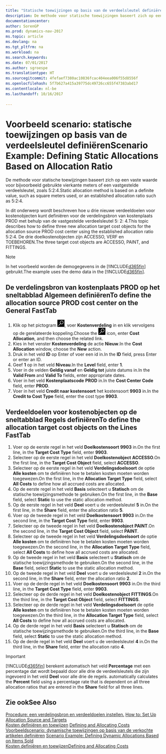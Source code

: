 ```yaml
---
title: "Statische toewijzingen op basis van de verdeelsleutel definiëren"
description: De methode voor statische toewijzingen baseert zich op een vaste waarde voor bijvoorbeeld gebruikte vierkante meters of een vastgestelde verdeelsleutel, zoals 5:2:4.
documentationcenter: 
author: SorenGP
ms.prod: dynamics-nav-2017
ms.topic: article
ms.devlang: na
ms.tgt_pltfrm: na
ms.workload: na
ms.search.keywords: 
ms.date: 07/01/2017
ms.author: sgroespe
ms.translationtype: HT
ms.sourcegitcommit: 4fefaef7380ac10836fcac404eea006f55d8556f
ms.openlocfilehash: 5f7b627a415a39775dc49726cc655f47383abd17
ms.contentlocale: nl-be
ms.lasthandoff: 10/16/2017

---
```

# <a name="scenario-example-defining-static-allocations-based-on-allocation-ratio"></a><span data-ttu-id="ad668-103">Voorbeeld scenario: statische toewijzingen op basis van de verdeelsleutel definiëren</span><span class="sxs-lookup"><span data-stu-id="ad668-103">Scenario Example: Defining Static Allocations Based on Allocation Ratio</span></span>
<span data-ttu-id="ad668-104">De methode voor statische toewijzingen baseert zich op een vaste waarde voor bijvoorbeeld gebruikte vierkante meters of een vastgestelde verdeelsleutel, zoals 5:2:4.</span><span class="sxs-lookup"><span data-stu-id="ad668-104">Static allocation method is based on a definite value, such as square meters used, or an established allocation ratio such as 5:2:4.</span></span>  

<span data-ttu-id="ad668-105">In dit onderwerp wordt beschreven hoe u drie nieuwe verdeeldoelen voor kostenobjecten kunt definiëren voor de verdelingsbron van kostenplaats PROD met behulp van de vastgestelde verdeelsleutel 5: 2: 4.</span><span class="sxs-lookup"><span data-stu-id="ad668-105">This topic describes how to define three new allocation target cost objects for the allocation source PROD cost center using the established allocation ratio 5:2:4.</span></span> <span data-ttu-id="ad668-106">De drie doelkostenobjecten zijn ACCESSO, VERF en TOEBEHOREN.</span><span class="sxs-lookup"><span data-stu-id="ad668-106">The three target cost objects are ACCESSO, PAINT, and FITTINGS.</span></span>  

> [!NOTE]  
>  <span data-ttu-id="ad668-107">In het voorbeeld worden de demogegevens in de [!INCLUDE[d365fin](includes/d365fin_md.md)] gebruikt.</span><span class="sxs-lookup"><span data-stu-id="ad668-107">The example uses the demo data in the [!INCLUDE[d365fin](includes/d365fin_md.md)].</span></span>  

## <a name="to-define-the-allocation-source-prod-cost-center-on-the-general-fasttab"></a><span data-ttu-id="ad668-108">De verdelingsbron van kostenplaats PROD op het sneltabblad Algemeen definiëren</span><span class="sxs-lookup"><span data-stu-id="ad668-108">To define the allocation source PROD cost center on the General FastTab</span></span>  

1.  <span data-ttu-id="ad668-109">Klik op het pictogram ![Zoeken naar pagina of rapport](media/ui-search/search_small.png "pictogram Zoeken naar pagina of rapport"), voer **Kostenverdeling** in en klik vervolgens op de gerelateerde koppeling.</span><span class="sxs-lookup"><span data-stu-id="ad668-109">Choose the ![Search for Page or Report](media/ui-search/search_small.png "Search for Page or Report icon") icon, enter **Cost Allocation**, and then choose the related link.</span></span>  
2.  <span data-ttu-id="ad668-110">Kies in het venster **Kostenverdeling** de actie **Nieuw**.</span><span class="sxs-lookup"><span data-stu-id="ad668-110">In the **Cost Allocation** window, choose the **New** action.</span></span>  
3.  <span data-ttu-id="ad668-111">Druk in het veld **ID** op Enter of voer een id in.</span><span class="sxs-lookup"><span data-stu-id="ad668-111">In the **ID** field, press Enter or enter an ID.</span></span>  
4.  <span data-ttu-id="ad668-112">Geef **1** op in het veld **Niveau**.</span><span class="sxs-lookup"><span data-stu-id="ad668-112">In the **Level** field, enter **1**.</span></span>  
5.  <span data-ttu-id="ad668-113">Voer in de velden **Geldig vanaf** en **Geldig tot** juiste datums in.</span><span class="sxs-lookup"><span data-stu-id="ad668-113">In the **Valid From** and **Valid To** fields, enter appropriate dates.</span></span>  
6.  <span data-ttu-id="ad668-114">Voer in het veld **Kostenplaatscode** **PROD** in.</span><span class="sxs-lookup"><span data-stu-id="ad668-114">In the **Cost Center Code** field, enter **PROD**.</span></span>  
7.  <span data-ttu-id="ad668-115">Voer in het veld **Credit naar kostensoort** het kostensoort **9903** in.</span><span class="sxs-lookup"><span data-stu-id="ad668-115">In the **Credit to Cost Type** field, enter the cost type **9903**.</span></span>  

## <a name="to-define-the-allocation-target-cost-objects-on-the-lines-fasttab"></a><span data-ttu-id="ad668-116">Verdeeldoelen voor kostenobjecten op de sneltabblad Regels definiëren</span><span class="sxs-lookup"><span data-stu-id="ad668-116">To define the allocation target cost objects on the Lines FastTab</span></span>  

1.  <span data-ttu-id="ad668-117">Voer op de eerste regel in het veld **Doelkostensoort** **9903** in.</span><span class="sxs-lookup"><span data-stu-id="ad668-117">On the first line, in the **Target Cost Type** field, enter **9903**.</span></span>  
2.  <span data-ttu-id="ad668-118">Selecteer op de eerste regel in het veld **Doelkostenobject** **ACCESSO**.</span><span class="sxs-lookup"><span data-stu-id="ad668-118">On the first line, in the **Target Cost Object** field, select **ACCESSO**.</span></span>  
3.  <span data-ttu-id="ad668-119">Selecteer op de eerste regel in het veld **Verdelingsdoelsoort** de optie **Alle kosten** om te definiëren hoe te betalen kosten moeten worden toegewezen.</span><span class="sxs-lookup"><span data-stu-id="ad668-119">On the first line, in the **Allocation Target Type** field, select **All Costs** to define how all accrued costs are allocated.</span></span>  
4.  <span data-ttu-id="ad668-120">Op de eerste regel in het veld **Basis** selecteert u **Statisch** om de statische toewijzingsmethode te gebruiken.</span><span class="sxs-lookup"><span data-stu-id="ad668-120">On the first line, in the **Base** field, select **Static** to use the static allocation method.</span></span>  
5.  <span data-ttu-id="ad668-121">Op de eerste regel in het veld **Deel** voert u de verdeelsleutel **5** in.</span><span class="sxs-lookup"><span data-stu-id="ad668-121">On the first line, in the **Share** field, enter the allocation ratio **5**.</span></span>  
6.  <span data-ttu-id="ad668-122">Voer op de tweede regel in het veld **Doelkostensoort** **9903** in.</span><span class="sxs-lookup"><span data-stu-id="ad668-122">On the second line, in the **Target Cost Type** field, enter **9903**.</span></span>  
7.  <span data-ttu-id="ad668-123">Selecteer op de tweede regel in het veld **Doelkostenobject** **PAINT**.</span><span class="sxs-lookup"><span data-stu-id="ad668-123">On the second line, in the **Target Cost Object** field, select **PAINT**.</span></span>  
8.  <span data-ttu-id="ad668-124">Selecteer op de tweede regel in het veld **Verdelingsdoelsoort** de optie **Alle kosten** om te definiëren hoe te betalen kosten moeten worden toegewezen.</span><span class="sxs-lookup"><span data-stu-id="ad668-124">On the second line, in the **Allocation Target Type** field, select **All Costs** to define how all accrued costs are allocated.</span></span>  
9. <span data-ttu-id="ad668-125">Op de tweede regel in het veld **Basis** selecteert u **Statisch** om de statische toewijzingsmethode te gebruiken.</span><span class="sxs-lookup"><span data-stu-id="ad668-125">On the second line, in the **Base** field, select **Static** to use the static allocation method.</span></span>  
10. <span data-ttu-id="ad668-126">Op de tweede regel in het veld **Deel** voert u de verdeelsleutel **2** in.</span><span class="sxs-lookup"><span data-stu-id="ad668-126">On the second line, in the **Share** field, enter the allocation ratio **2**.</span></span>  
11. <span data-ttu-id="ad668-127">Voer op de derde regel in het veld **Doelkostensoort** **9903** in.</span><span class="sxs-lookup"><span data-stu-id="ad668-127">On the third line, in the **Target Cost Type** field, enter **9903**.</span></span>  
12. <span data-ttu-id="ad668-128">Selecteer op de derde regel in het veld **Doelkostenobject** **FITTINGS**.</span><span class="sxs-lookup"><span data-stu-id="ad668-128">On the third line, in the **Target Cost Object** field, select **FITTINGS**.</span></span>  
13. <span data-ttu-id="ad668-129">Selecteer op de derde regel in het veld **Verdelingsdoelsoort** de optie **Alle kosten** om te definiëren hoe te betalen kosten moeten worden toegewezen.</span><span class="sxs-lookup"><span data-stu-id="ad668-129">On the third line, in the **Allocation Target Type** field, select **All Costs** to define how all accrued costs are allocated.</span></span>  
14. <span data-ttu-id="ad668-130">Op de derde regel in het veld **Basis** selecteert u **Statisch** om de statische toewijzingsmethode te gebruiken.</span><span class="sxs-lookup"><span data-stu-id="ad668-130">On the third line, in the **Base** field, select **Static** to use the static allocation method.</span></span>  
15. <span data-ttu-id="ad668-131">Op de derde regel in het veld **Deel** voert u de verdeelsleutel **4** in.</span><span class="sxs-lookup"><span data-stu-id="ad668-131">On the third line, in the **Share** field, enter the allocation ratio **4**.</span></span>  

> [!IMPORTANT]  
>  [!INCLUDE[d365fin](includes/d365fin_md.md)]<span data-ttu-id="ad668-132"> berekent automatisch het veld **Percentage** met een percentage dat wordt bepaald door alle drie de verdeelsleutels die zijn ingevoerd in het veld **Deel** voor alle drie de regels.</span><span class="sxs-lookup"><span data-stu-id="ad668-132"> automatically calculates the **Percent** field using a percentage rate that is dependent on all three allocation ratios that are entered in the **Share** field for all three lines.</span></span>  

## <a name="see-also"></a><span data-ttu-id="ad668-133">Zie ook</span><span class="sxs-lookup"><span data-stu-id="ad668-133">See Also</span></span>  
<span data-ttu-id="ad668-134">[Procedure: een verdelingsbron en verdeeldoelen instellen.](finance-how-to-set-up-allocation-source-and-targets.md) </span><span class="sxs-lookup"><span data-stu-id="ad668-134">[How to: Set Up Allocation Source and Targets](finance-how-to-set-up-allocation-source-and-targets.md) </span></span>  
<span data-ttu-id="ad668-135">[Kosten definiëren en toewijzen](finance-define-and-allocate-costs.md) </span><span class="sxs-lookup"><span data-stu-id="ad668-135">[Defining and Allocating Costs](finance-define-and-allocate-costs.md) </span></span>  
<span data-ttu-id="ad668-136">[Voorbeeldscenario: dynamische toewijzingen op basis van de verkochte artikelen definiëren](finance-scenario-example-defining-dynamic-allocations-based-on-items-sold.md) </span><span class="sxs-lookup"><span data-stu-id="ad668-136">[Scenario Example: Defining Dynamic Allocations Based on Items Sold](finance-scenario-example-defining-dynamic-allocations-based-on-items-sold.md) </span></span>  
[<span data-ttu-id="ad668-137">Kosten definiëren en toewijzen</span><span class="sxs-lookup"><span data-stu-id="ad668-137">Defining and Allocating Costs</span></span>](finance-define-and-allocate-costs.md)

